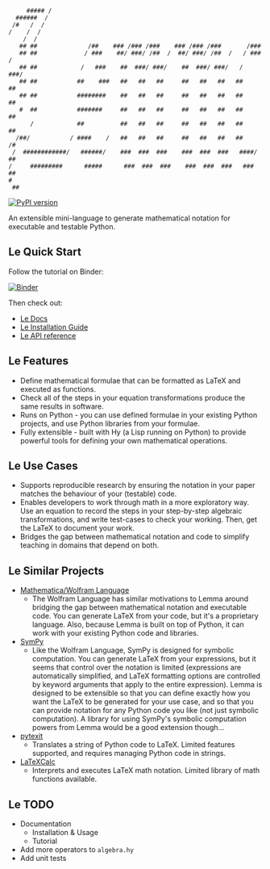 ```
     ##### /
  ######  /
 /#   /  /
/    /  /
    /  /
   ## ##              /##    ### /### /###    ### /### /###       /###
   ## ##             / ###    ##/ ###/ /##  /  ##/ ###/ /##  /   / ###  /
   ## ##            /   ###    ##  ###/ ###/    ##  ###/ ###/   /   ###/
   ## ##           ##    ###   ##   ##   ##     ##   ##   ##   ##    ##
   ## ##           ########    ##   ##   ##     ##   ##   ##   ##    ##
   #  ##           #######     ##   ##   ##     ##   ##   ##   ##    ##
      /            ##          ##   ##   ##     ##   ##   ##   ##    ##
  /##/           / ####    /   ##   ##   ##     ##   ##   ##   ##    /#
 /  ############/   ######/    ###  ###  ###    ###  ###  ###   ####/ ##
/     #########      #####      ###  ###  ###    ###  ###  ###   ###   ##
#
 ##
```

[![PyPI version](https://badge.fury.io/py/lemma.svg)](https://badge.fury.io/py/lemma)

An extensible mini-language to generate mathematical notation for
executable and testable Python.

## Le Quick Start

Follow the tutorial on Binder:

[![Binder](https://mybinder.org/badge_logo.svg)](https://mybinder.org/v2/gh/ben-denham/lemma/master?filepath=notebooks%2FTutorial.ipynb)

Then check out:

* [Le Docs](http://ben-denham.github.io/lemma)
* [Le Installation Guide](http://ben-denham.github.io/lemma/#/installation)
* [Le API reference](https://ben-denham.github.io/lemma/#/lemma.core)

## Le Features

* Define mathematical formulae that can be formatted as LaTeX and
  executed as functions.
* Check all of the steps in your equation transformations produce the
  same results in software.
* Runs on Python - you can use defined formulae in your existing
  Python projects, and use Python libraries from your formulae.
* Fully extensible - built with Hy (a Lisp running on Python) to
  provide powerful tools for defining your own mathematical
  operations.

## Le Use Cases

* Supports reproducible research by ensuring the notation in your
  paper matches the behaviour of your (testable) code.
* Enables developers to work through math in a more exploratory
  way. Use an equation to record the steps in your step-by-step
  algebraic transformations, and write test-cases to check your
  working. Then, get the LaTeX to document your work.
* Bridges the gap between mathematical notation and code to simplify
  teaching in domains that depend on both.

## Le Similar Projects

* [Mathematica/Wolfram Language](https://www.wolfram.com/language/)
  * The Wolfram Language has similar motivations to Lemma around
    bridging the gap between mathematical notation and executable
    code. You can generate LaTeX from your code, but it's a
    proprietary language. Also, because Lemma is built on top of
    Python, it can work with your existing Python code and libraries.
* [SymPy](https://docs.sympy.org/latest/index.html)
  * Like the Wolfram Language, SymPy is designed for symbolic
    computation. You can generate LaTeX from your expressions, but it
    seems that control over the notation is limited (expressions are
    automatically simplified, and LaTeX formatting options are
    controlled by keyword arguments that apply to the entire
    expression). Lemma is designed to be extensible so that you can
    define exactly how you want the LaTeX to be generated for your use
    case, and so that you can provide notation for any Python code you
    like (not just symbolic computation). A library for using SymPy's
    symbolic computation powers from Lemma would be a good extension
    though...
* [pytexit](https://pytexit.readthedocs.io/en/latest/)
  * Translates a string of Python code to LaTeX. Limited features
    supported, and requires managing Python code in strings.
* [LaTeXCalc](http://latexcalc.sourceforge.net/doc.php)
  * Interprets and executes LaTeX math notation. Limited library of
    math functions available.

## Le TODO

* Documentation
  * Installation & Usage
  * Tutorial
* Add more operators to `algebra.hy`
* Add unit tests
